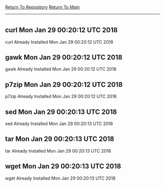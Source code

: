 [Return To Repository](https://github.com/deathbybandaid/piholeparser/)
[Return To Main](https://github.com/deathbybandaid/piholeparser/blob/master/RecentRunLogs/Mainlog.md)
____________________________________
# 
## curl Mon Jan 29 00:20:12 UTC 2018
curl Already Installed Mon Jan 29 00:20:12 UTC 2018
## gawk Mon Jan 29 00:20:12 UTC 2018
gawk Already Installed Mon Jan 29 00:20:12 UTC 2018
## p7zip Mon Jan 29 00:20:12 UTC 2018
p7zip Already Installed Mon Jan 29 00:20:12 UTC 2018
## sed Mon Jan 29 00:20:13 UTC 2018
sed Already Installed Mon Jan 29 00:20:13 UTC 2018
## tar Mon Jan 29 00:20:13 UTC 2018
tar Already Installed Mon Jan 29 00:20:13 UTC 2018
## wget Mon Jan 29 00:20:13 UTC 2018
wget Already Installed Mon Jan 29 00:20:13 UTC 2018
